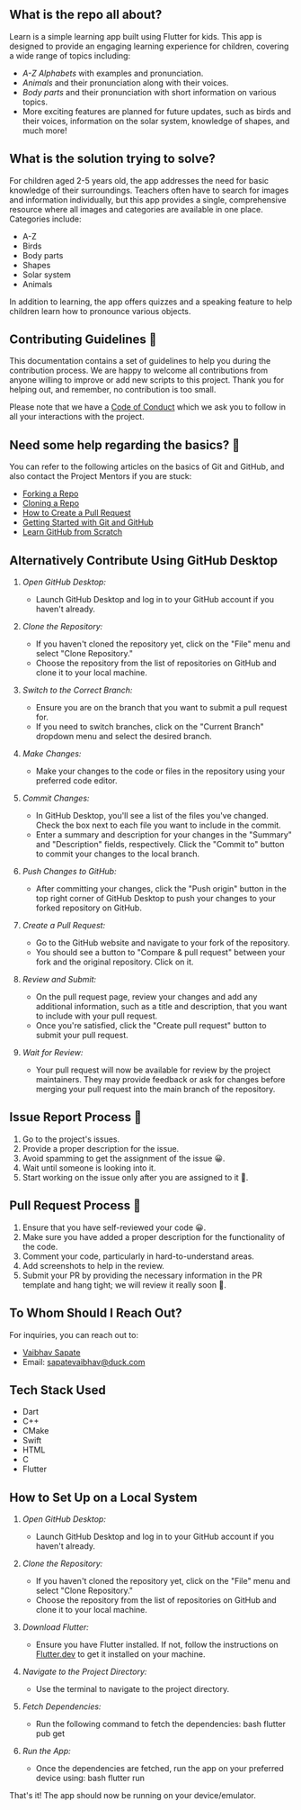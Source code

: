 ## What is the repo all about?

Learn is a simple learning app built using Flutter for kids. This app is designed to provide an engaging learning experience for children, covering a wide range of topics including:

- *A-Z Alphabets* with examples and pronunciation.
- *Animals* and their pronunciation along with their voices.
- *Body parts* and their pronunciation with short information on various topics.
- More exciting features are planned for future updates, such as birds and their voices, information on the solar system, knowledge of shapes, and much more!

## What is the solution trying to solve?

For children aged 2-5 years old, the app addresses the need for basic knowledge of their surroundings. Teachers often have to search for images and information individually, but this app provides a single, comprehensive resource where all images and categories are available in one place. Categories include:

- A-Z
- Birds
- Body parts
- Shapes
- Solar system
- Animals

In addition to learning, the app offers quizzes and a speaking feature to help children learn how to pronounce various objects.

## Contributing Guidelines 📄

This documentation contains a set of guidelines to help you during the contribution process. We are happy to welcome all contributions from anyone willing to improve or add new scripts to this project. Thank you for helping out, and remember, no contribution is too small.

Please note that we have a [Code of Conduct](https://github.com/VaibhavCodeClub/learn/blob/master/CODE_OF_CONDUCT.md) which we ask you to follow in all your interactions with the project.

## Need some help regarding the basics? 🤔

You can refer to the following articles on the basics of Git and GitHub, and also contact the Project Mentors if you are stuck:

- [Forking a Repo](https://help.github.com/en/github/getting-started-with-github/fork-a-repo)
- [Cloning a Repo](https://help.github.com/en/desktop/contributing-to-projects/creating-an-issue-or-pull-request)
- [How to Create a Pull Request](https://opensource.com/article/19/7/create-pull-request-github)
- [Getting Started with Git and GitHub](https://towardsdatascience.com/getting-started-with-git-and-github-6fcd0f2d4ac6)
- [Learn GitHub from Scratch](https://docs.github.com/en/get-started/start-your-journey/git-and-github-learning-resources)

## Alternatively Contribute Using GitHub Desktop

1. *Open GitHub Desktop:*
   - Launch GitHub Desktop and log in to your GitHub account if you haven't already.

2. *Clone the Repository:*
   - If you haven't cloned the repository yet, click on the "File" menu and select "Clone Repository."
   - Choose the repository from the list of repositories on GitHub and clone it to your local machine.

3. *Switch to the Correct Branch:*
   - Ensure you are on the branch that you want to submit a pull request for.
   - If you need to switch branches, click on the "Current Branch" dropdown menu and select the desired branch.

4. *Make Changes:*
   - Make your changes to the code or files in the repository using your preferred code editor.

5. *Commit Changes:*
   - In GitHub Desktop, you'll see a list of the files you've changed. Check the box next to each file you want to include in the commit.
   - Enter a summary and description for your changes in the "Summary" and "Description" fields, respectively. Click the "Commit to" button to commit your changes to the local branch.

6. *Push Changes to GitHub:*
   - After committing your changes, click the "Push origin" button in the top right corner of GitHub Desktop to push your changes to your forked repository on GitHub.

7. *Create a Pull Request:*
   - Go to the GitHub website and navigate to your fork of the repository.
   - You should see a button to "Compare & pull request" between your fork and the original repository. Click on it.

8. *Review and Submit:*
   - On the pull request page, review your changes and add any additional information, such as a title and description, that you want to include with your pull request.
   - Once you're satisfied, click the "Create pull request" button to submit your pull request.

9. *Wait for Review:*
   - Your pull request will now be available for review by the project maintainers. They may provide feedback or ask for changes before merging your pull request into the main branch of the repository.

## Issue Report Process 📌

1. Go to the project's issues.
2. Provide a proper description for the issue.
3. Avoid spamming to get the assignment of the issue 😀.
4. Wait until someone is looking into it.
5. Start working on the issue only after you are assigned to it 🚀.

## Pull Request Process 🚀

1. Ensure that you have self-reviewed your code 😀.
2. Make sure you have added a proper description for the functionality of the code.
3. Comment your code, particularly in hard-to-understand areas.
4. Add screenshots to help in the review.
5. Submit your PR by providing the necessary information in the PR template and hang tight; we will review it really soon 🚀.

## To Whom Should I Reach Out?

For inquiries, you can reach out to:
- [Vaibhav Sapate](https://github.com/sapatevaibhav)
- Email: sapatevaibhav@duck.com

## Tech Stack Used

- Dart
- C++
- CMake
- Swift
- HTML
- C
- Flutter

## How to Set Up on a Local System

1. *Open GitHub Desktop:*
   - Launch GitHub Desktop and log in to your GitHub account if you haven't already.

2. *Clone the Repository:*
   - If you haven't cloned the repository yet, click on the "File" menu and select "Clone Repository."
   - Choose the repository from the list of repositories on GitHub and clone it to your local machine.

3. *Download Flutter:*
   - Ensure you have Flutter installed. If not, follow the instructions on [Flutter.dev](https://flutter.dev) to get it installed on your machine.

4. *Navigate to the Project Directory:*
   - Use the terminal to navigate to the project directory.

5. *Fetch Dependencies:*
   - Run the following command to fetch the dependencies:
     bash
     flutter pub get
     

6. *Run the App:*
   - Once the dependencies are fetched, run the app on your preferred device using:
     bash
     flutter run
     

That's it! The app should now be running on your device/emulator.
